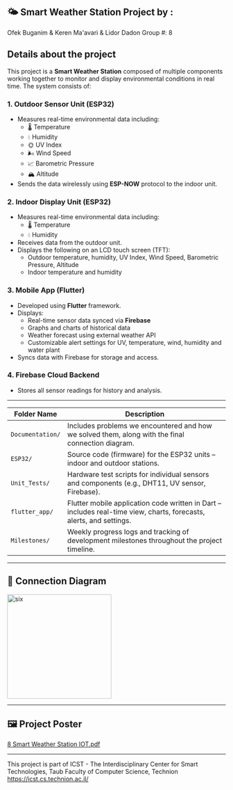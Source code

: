 ## 🌤️ Smart Weather Station Project by :  
Ofek Buganim & Keren Ma'avari & Lidor Dadon
Group #: 8

## Details about the project
This project is a **Smart Weather Station** composed of multiple components working together to monitor and display environmental conditions in real time. The system consists of:

### 1. **Outdoor Sensor Unit (ESP32)**
- Measures real-time environmental data including:
  - 🌡️ Temperature
  - 💧 Humidity
  - 🌞 UV Index
  - 🌬️ Wind Speed 
  - 📈 Barometric Pressure
  - 🏔️ Altitude
- Sends the data wirelessly using **ESP-NOW** protocol to the indoor unit.

### 2. **Indoor Display Unit (ESP32)**
- Measures real-time environmental data including:
  - 🌡️ Temperature
  - 💧 Humidity
- Receives data from the outdoor unit.
- Displays the following on an LCD  touch screen (TFT):
  - Outdoor temperature, humidity, UV Index, Wind Speed, Barometric Pressure, Altitude 
  - Indoor temperature and humidity

### 3. **Mobile App (Flutter)**
- Developed using **Flutter** framework.
- Displays:
  - Real-time sensor data synced via **Firebase**
  - Graphs and charts of historical data
  - Weather forecast using external weather API
  - Customizable alert settings for UV, temperature, wind, humidity and water plant
- Syncs data with Firebase for storage and access.

### 4. **Firebase Cloud Backend**
- Stores all sensor readings for history and analysis.
  
---

| Folder Name      | Description |
|------------------|-------------|
| `Documentation/` | Includes problems we encountered and how we solved them, along with the final connection diagram. |
| `ESP32/`         | Source code (firmware) for the ESP32 units – indoor and outdoor stations. |
| `Unit_Tests/`    | Hardware test scripts for individual sensors and components (e.g., DHT11, UV sensor, Firebase). |
| `flutter_app/`   | Flutter mobile application code written in Dart – includes real-time view, charts, forecasts, alerts, and settings. |
| `Milestones/`    | Weekly progress logs and tracking of development milestones throughout the project timeline. |

---

## 🔌 Connection Diagram
<img width="240" alt="six" src="https://github.com/user-attachments/assets/202ffd14-0242-4ebd-8fc8-873fdfc48b05" />

---

## 🖼️ Project Poster
 [8 Smart Weather Station IOT.pdf](https://github.com/user-attachments/files/20903983/8.Smart.Weather.Station.IOT.pdf)

---

This project is part of ICST - The Interdisciplinary Center for Smart Technologies, Taub Faculty of Computer Science, Technion
https://icst.cs.technion.ac.il/
